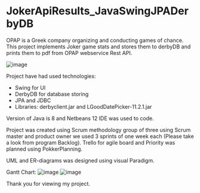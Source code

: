 # JokerApiResults_JavaSwingJPADerbyDB
OPAP is a Greek company organizing and conducting games of chance. This project implements Joker game stats and stores them to derbyDB and prints them to pdf from OPAP webservice Rest API.


![image](https://user-images.githubusercontent.com/47661387/225995575-44ae79df-78fc-40b1-9ba0-b9c05ca20684.png)


Project have had used technologies:

* Swing for UI
* DerbyDB for database storing
* JPA and JDBC
* Libraries: derbyclient.jar and LGoodDatePicker-11.2.1.jar 

Version of Java is 8 and Netbeans 12 IDE was used to code. 

Project was created using Scrum methodology group of three using Scrum master and product owner we used 3 sprints of one week each (Please take a look from program Backlog).
Trello for agile board and Priority was planned using PokkerPlanning.

UML and ER-diagrams was designed using visual Paradigm.

Gantt Chart:
![image](https://user-images.githubusercontent.com/47661387/225998506-d0fd7dcc-00cb-4291-8e63-540e988c9070.png)
![image](https://user-images.githubusercontent.com/47661387/225998535-ee1bd682-4d1c-4421-a613-829ddcfdf98e.png)

Thank you for viewing my project.

